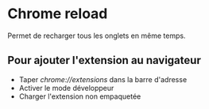 # Chrome reload

Permet de recharger tous les onglets en même temps.

## Pour ajouter l'extension au navigateur

- Taper *chrome://extensions* dans la barre d'adresse
- Activer le mode développeur
- Charger l'extension non empaquetée 
